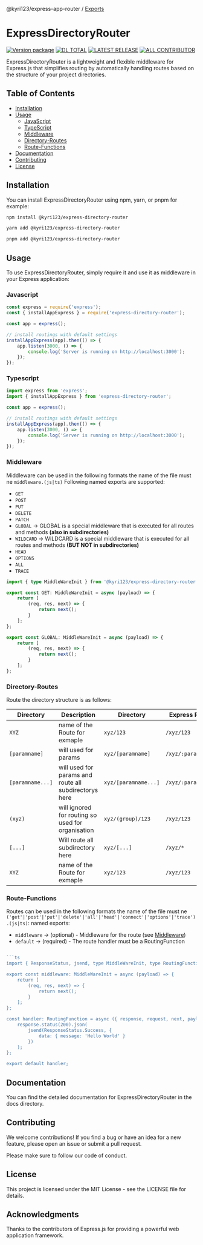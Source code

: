 @kyri123/express-app-router / [Exports](modules.md)

# ExpressDirectoryRouter

[![Version package](https://badgen.net/npm/v/@kyri123/express-app-router)](https://npmjs.com/@kyri123/express-app-router) [![DL TOTAL](https://badgen.net/npm/dt/@kyri123/express-app-router)](https://npmjs.com/package/@kyri123/express-app-router) [![LATEST RELEASE](https://badgen.net/github/release/Kyri123/ExpressDirectoryRouter)](https://npmjs.com/package/embedgenerator) [![ALL CONTRIBUTOR](https://badgen.net/github/contributors/Kyri123/ExpressDirectoryRouter)](https://npmjs.com/package/embedgenerator)

ExpressDirectoryRouter is a lightweight and flexible middleware for Express.js that simplifies routing by automatically handling routes based on the structure of your project directories.

## Table of Contents

-   [Installation](#installation)
-   [Usage](#usage)
    -   [JavaScript](#javascript)
    -   [TypeScript](#typescript)
    -   [Middleware](#middleware)
    -   [Directory-Routes](#directory-routes)
    -   [Route-Functions](#route-functions)
-   [Documentation](https://github.com/Kyri123/ExpressDirectoryRouter/tree/docs/doc)
-   [Contributing](#contributing)
-   [License](#license)

## Installation

You can install ExpressDirectoryRouter using npm, yarn, or pnpm for example:

```bash
npm install @kyri123/express-directory-router

yarn add @kyri123/express-directory-router

pnpm add @kyri123/express-directory-router
```

## Usage

To use ExpressDirectoryRouter, simply require it and use it as middleware in your Express application:

### Javascript

```js
const express = require('express');
const { installAppExpress } = require('express-directory-router');

const app = express();

// install routings with default settings
installAppExpress(app).then(() => {
	app.listen(3000, () => {
		console.log('Server is running on http://localhost:3000');
	});
});
```

### Typescript

```js
import express from 'express';
import { installAppExpress } from 'express-directory-router';

const app = express();

// install routings with default settings
installAppExpress(app).then(() => {
	app.listen(3000, () => {
		console.log('Server is running on http://localhost:3000');
	});
});
```

### Middleware

Middleware can be used in the following formats the name of the file must ne `middleware.(js|ts)` Following named exports are supported:

-   `GET`
-   `POST`
-   `PUT`
-   `DELETE`
-   `PATCH`
-   `GLOBAL` -> GLOBAL is a special middleware that is executed for all routes and methods **(also in subdirectories)**
-   `WILDCARD` -> WILDCARD is a special middleware that is executed for all routes and methods **(BUT NOT in subdirectories)**
-   `HEAD`
-   `OPTIONS`
-   `ALL`
-   `TRACE`

```ts
import { type MiddleWareInit } from '@kyri123/express-directory-router';

export const GET: MiddleWareInit = async (payload) => {
	return [
		(req, res, next) => {
			return next();
		}
	];
};

export const GLOBAL: MiddleWareInit = async (payload) => {
	return [
		(req, res, next) => {
			return next();
		}
	];
};
```

### Directory-Routes

Route the directory structure is as follows:

| Directory        | Description                                           | Directory            | Express Route      |
| ---------------- | ----------------------------------------------------- | -------------------- | ------------------ |
| `XYZ`            | name of the Route for exmaple                         | `xyz/123`            | `/xyz/123`         |
| `[paramname]`    | will used for params                                  | `xyz/[paramname]`    | `/xyz/:paramname`  |
| `[paramname...]` | will used for params and route all subdirectorys here | `xyz/[paramname...]` | `/xyz/:paramname*` |
| `(xyz)`          | will ignored for routing so used for organisation     | `xyz/(group)/123`    | `/xyz/123`         |
| `[...]`          | Will route all subdirectory here                      | `xyz/[...]`          | `/xyz/*`           |
| `XYZ`            | name of the Route for exmaple                         | `xyz/123`            | `/xyz/123`         |

### Route-Functions

Routes can be used in the following formats the name of the file must ne `('get'|'post'|'put'|'delete'|'all'|'head'|'connect'|'options'|'trace').(js|ts)`: named exports:

-   `middleware` -> (optional) - Middleware for the route (see [Middleware](#middleware))
-   `default` -> (required) - The route handler must be a RoutingFunction

````ts

```ts
import { ResponseStatus, jsend, type MiddleWareInit, type RoutingFunction } from '@kyri123/express-directory-router';

export const middleware: MiddleWareInit = async (payload) => {
	return [
		(req, res, next) => {
			return next();
		}
	];
};

const handler: RoutingFunction = async ({ response, request, next, payload }) => {
	response.status(200).json(
		jsend(ResponseStatus.Success, {
			data: { message: 'Hello World' }
		})
	);
};

export default handler;
````

## Documentation

You can find the detailed documentation for ExpressDirectoryRouter in the docs directory.

## Contributing

We welcome contributions! If you find a bug or have an idea for a new feature, please open an issue or submit a pull request.

Please make sure to follow our code of conduct.

## License

This project is licensed under the MIT License - see the LICENSE file for details.

## Acknowledgments

Thanks to the contributors of Express.js for providing a powerful web application framework.

```

```
